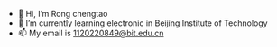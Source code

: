 - 👋 Hi, I’m Rong chengtao
- 🌱 I’m currently learning electronic in Beijing Institute of Technology
- 📫 My email is 1120220849@bit.edu.cn

<!---
Rookie0849/Rookie0849 is a ✨ special ✨ repository because its `README.md` (this file) appears on your GitHub profile.
You can click the Preview link to take a look at your changes.
--->
